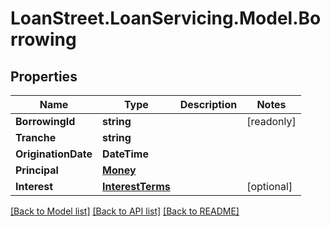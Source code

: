 # LoanStreet.LoanServicing.Model.Borrowing
## Properties

Name | Type | Description | Notes
------------ | ------------- | ------------- | -------------
**BorrowingId** | **string** |  | [readonly] 
**Tranche** | **string** |  | 
**OriginationDate** | **DateTime** |  | 
**Principal** | [**Money**](Money.md) |  | 
**Interest** | [**InterestTerms**](InterestTerms.md) |  | [optional] 

[[Back to Model list]](../README.md#documentation-for-models) [[Back to API list]](../README.md#documentation-for-api-endpoints) [[Back to README]](../README.md)

